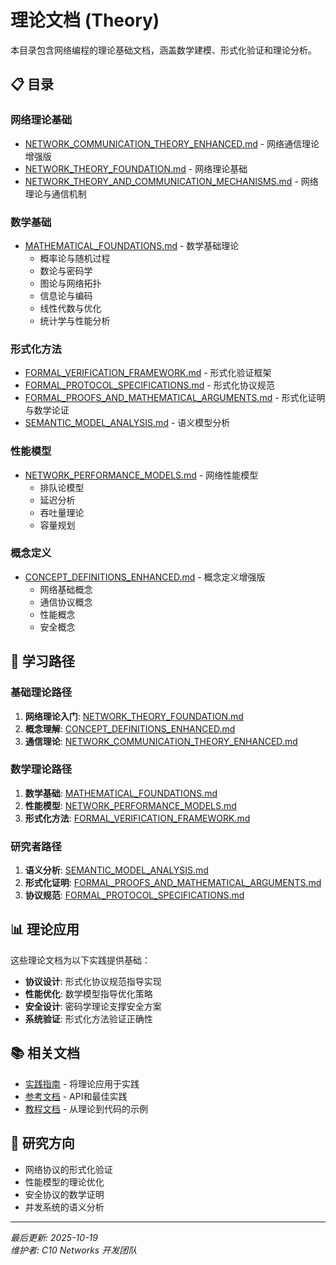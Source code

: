 # 理论文档 (Theory)

本目录包含网络编程的理论基础文档，涵盖数学建模、形式化验证和理论分析。

## 📋 目录

### 网络理论基础

- [NETWORK_COMMUNICATION_THEORY_ENHANCED.md](NETWORK_COMMUNICATION_THEORY_ENHANCED.md) - 网络通信理论增强版
- [NETWORK_THEORY_FOUNDATION.md](NETWORK_THEORY_FOUNDATION.md) - 网络理论基础
- [NETWORK_THEORY_AND_COMMUNICATION_MECHANISMS.md](NETWORK_THEORY_AND_COMMUNICATION_MECHANISMS.md) - 网络理论与通信机制

### 数学基础

- [MATHEMATICAL_FOUNDATIONS.md](MATHEMATICAL_FOUNDATIONS.md) - 数学基础理论
  - 概率论与随机过程
  - 数论与密码学
  - 图论与网络拓扑
  - 信息论与编码
  - 线性代数与优化
  - 统计学与性能分析

### 形式化方法

- [FORMAL_VERIFICATION_FRAMEWORK.md](FORMAL_VERIFICATION_FRAMEWORK.md) - 形式化验证框架
- [FORMAL_PROTOCOL_SPECIFICATIONS.md](FORMAL_PROTOCOL_SPECIFICATIONS.md) - 形式化协议规范
- [FORMAL_PROOFS_AND_MATHEMATICAL_ARGUMENTS.md](FORMAL_PROOFS_AND_MATHEMATICAL_ARGUMENTS.md) - 形式化证明与数学论证
- [SEMANTIC_MODEL_ANALYSIS.md](SEMANTIC_MODEL_ANALYSIS.md) - 语义模型分析

### 性能模型

- [NETWORK_PERFORMANCE_MODELS.md](NETWORK_PERFORMANCE_MODELS.md) - 网络性能模型
  - 排队论模型
  - 延迟分析
  - 吞吐量理论
  - 容量规划

### 概念定义

- [CONCEPT_DEFINITIONS_ENHANCED.md](CONCEPT_DEFINITIONS_ENHANCED.md) - 概念定义增强版
  - 网络基础概念
  - 通信协议概念
  - 性能概念
  - 安全概念

## 🎯 学习路径

### 基础理论路径

1. **网络理论入门**: [NETWORK_THEORY_FOUNDATION.md](NETWORK_THEORY_FOUNDATION.md)
2. **概念理解**: [CONCEPT_DEFINITIONS_ENHANCED.md](CONCEPT_DEFINITIONS_ENHANCED.md)
3. **通信理论**: [NETWORK_COMMUNICATION_THEORY_ENHANCED.md](NETWORK_COMMUNICATION_THEORY_ENHANCED.md)

### 数学理论路径

1. **数学基础**: [MATHEMATICAL_FOUNDATIONS.md](MATHEMATICAL_FOUNDATIONS.md)
2. **性能模型**: [NETWORK_PERFORMANCE_MODELS.md](NETWORK_PERFORMANCE_MODELS.md)
3. **形式化方法**: [FORMAL_VERIFICATION_FRAMEWORK.md](FORMAL_VERIFICATION_FRAMEWORK.md)

### 研究者路径

1. **语义分析**: [SEMANTIC_MODEL_ANALYSIS.md](SEMANTIC_MODEL_ANALYSIS.md)
2. **形式化证明**: [FORMAL_PROOFS_AND_MATHEMATICAL_ARGUMENTS.md](FORMAL_PROOFS_AND_MATHEMATICAL_ARGUMENTS.md)
3. **协议规范**: [FORMAL_PROTOCOL_SPECIFICATIONS.md](FORMAL_PROTOCOL_SPECIFICATIONS.md)

## 📊 理论应用

这些理论文档为以下实践提供基础：

- **协议设计**: 形式化协议规范指导实现
- **性能优化**: 数学模型指导优化策略
- **安全设计**: 密码学理论支撑安全方案
- **系统验证**: 形式化方法验证正确性

## 📚 相关文档

- [实践指南](../guides/) - 将理论应用于实践
- [参考文档](../references/) - API和最佳实践
- [教程文档](../tutorials/) - 从理论到代码的示例

## 🔬 研究方向

- 网络协议的形式化验证
- 性能模型的理论优化
- 安全协议的数学证明
- 并发系统的语义分析

---

*最后更新: 2025-10-19*  
*维护者: C10 Networks 开发团队*

